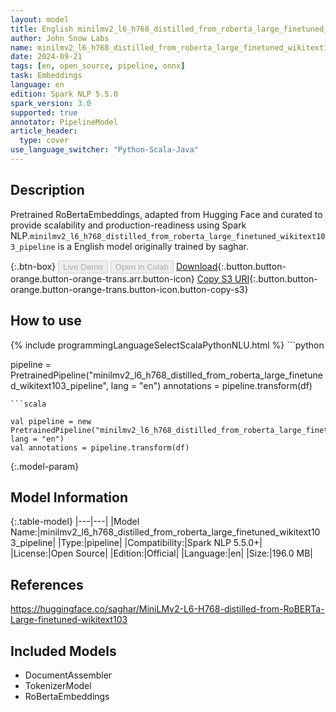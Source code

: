 ```yaml
---
layout: model
title: English minilmv2_l6_h768_distilled_from_roberta_large_finetuned_wikitext103_pipeline pipeline RoBertaEmbeddings from saghar
author: John Snow Labs
name: minilmv2_l6_h768_distilled_from_roberta_large_finetuned_wikitext103_pipeline
date: 2024-09-21
tags: [en, open_source, pipeline, onnx]
task: Embeddings
language: en
edition: Spark NLP 5.5.0
spark_version: 3.0
supported: true
annotator: PipelineModel
article_header:
  type: cover
use_language_switcher: "Python-Scala-Java"
---
```


## Description

Pretrained RoBertaEmbeddings, adapted from Hugging Face and curated to provide scalability and production-readiness using Spark NLP.`minilmv2_l6_h768_distilled_from_roberta_large_finetuned_wikitext103_pipeline` is a English model originally trained by saghar.

{:.btn-box}
<button class="button button-orange" disabled>Live Demo</button>
<button class="button button-orange" disabled>Open in Colab</button>
[Download](https://s3.amazonaws.com/auxdata.johnsnowlabs.com/public/models/minilmv2_l6_h768_distilled_from_roberta_large_finetuned_wikitext103_pipeline_en_5.5.0_3.0_1726943671538.zip){:.button.button-orange.button-orange-trans.arr.button-icon}
[Copy S3 URI](s3://auxdata.johnsnowlabs.com/public/models/minilmv2_l6_h768_distilled_from_roberta_large_finetuned_wikitext103_pipeline_en_5.5.0_3.0_1726943671538.zip){:.button.button-orange.button-orange-trans.button-icon.button-copy-s3}

## How to use



<div class="tabs-box" markdown="1">
{% include programmingLanguageSelectScalaPythonNLU.html %}
```python

pipeline = PretrainedPipeline("minilmv2_l6_h768_distilled_from_roberta_large_finetuned_wikitext103_pipeline", lang = "en")
annotations =  pipeline.transform(df)   

```
```scala

val pipeline = new PretrainedPipeline("minilmv2_l6_h768_distilled_from_roberta_large_finetuned_wikitext103_pipeline", lang = "en")
val annotations = pipeline.transform(df)

```
</div>

{:.model-param}
## Model Information

{:.table-model}
|---|---|
|Model Name:|minilmv2_l6_h768_distilled_from_roberta_large_finetuned_wikitext103_pipeline|
|Type:|pipeline|
|Compatibility:|Spark NLP 5.5.0+|
|License:|Open Source|
|Edition:|Official|
|Language:|en|
|Size:|196.0 MB|

## References

https://huggingface.co/saghar/MiniLMv2-L6-H768-distilled-from-RoBERTa-Large-finetuned-wikitext103

## Included Models

- DocumentAssembler
- TokenizerModel
- RoBertaEmbeddings